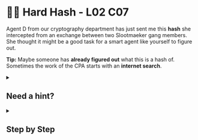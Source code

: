 # 🚴‍♂️ Hard Hash - L02 C07

Agent D from our cryptography department has just sent me this **hash** she intercepted from an exchange between two Slootmaeker gang members. She thought it might be a good task for a smart agent like yourself to figure out.

**Tip:** Maybe someone has **already figured out** what this is a hash of. Sometimes the work of the CPA starts with an **internet search**.

<details><summary>

## Need a hint?</summary>

> 💡 Hint: Try searching for the hash in Google, the original text for this hash might be listed online somewhere!

</details>

<details><summary>

## Step by Step</summary>

- Using Google or any other search engine, looking up `1c1707e8a20719056bfc9a232527c5bd` returns the decrypted text.

</details>

